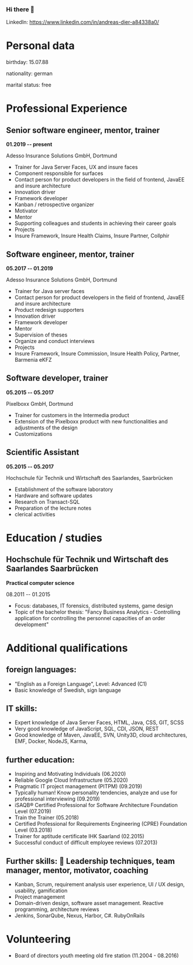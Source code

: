 ### Hi there 👋

<!--
**Prideth/Prideth** is a ✨ _special_ ✨ repository because its `README.md` (this file) appears on your GitHub profile.

Here are some ideas to get you started:

- 🔭 I’m currently working on ...
- 🌱 I’m currently learning ...
- 👯 I’m looking to collaborate on ...
- 🤔 I’m looking for help with ...
- 💬 Ask me about ...
- 📫 How to reach me: ...
- 😄 Pronouns: ...
- ⚡ Fun fact: ...
-->

LinkedIn: https://www.linkedin.com/in/andreas-dier-a84338a0/

# Personal data

birthday:  15.07.88

nationality:  german

marital status:  free

# Professional Experience

## Senior software engineer, mentor, trainer 
**01.2019 -- present**

Adesso Insurance Solutions GmbH, Dortmund
* Trainer for Java Server Faces, UX and insure faces
* Component responsible for surfaces
* Contact person for product developers in the field of frontend, JavaEE and insure architecture
* Innovation driver
* Framework developer
* Kanban / retrospective organizer
* Motivator
* Mentor
 * Supporting colleagues and students in achieving their career goals
* Projects
 * Insure Framework, Insure Health Claims, Insure Partner, Collphir

## Software engineer, mentor, trainer
**05.2017 -- 01.2019**

Adesso Insurance Solutions GmbH, Dortmund
* Trainer for Java server faces
* Contact person for product developers in the field of frontend, JavaEE and insure architecture
* Product redesign supporters
* Innovation driver
* Framework developer
* Mentor
 * Supervision of theses
 * Organize and conduct interviews
* Projects
 * Insure Framework, Insure Commission, Insure Health Policy, Partner, Barmenia eKFZ

## Software developer, trainer
**05.2015 -- 05.2017**

Pixelboxx GmbH, Dortmund
* Trainer for customers in the Intermedia product
* Extension of the Pixelboxx product with new functionalities and adjustments of the design
* Customizations


## Scientific Assistant
**05.2015 -- 05.2017** 

Hochschule für Technik und Wirtschaft des Saarlandes, Saarbrücken
* Establishment of the software laboratory
* Hardware and software updates
* Research on Transact-SQL
* Preparation of the lecture notes
* clerical activities


# Education / studies

## Hochschule für Technik und Wirtschaft des Saarlandes Saarbrücken
**Practical computer science**

08.2011 -- 01.2015

* Focus: databases, IT forensics, distributed systems, game design
* Topic of the bachelor thesis: "Fancy Business Analytics - Controlling application for controlling the personnel capacities of an order development"


# Additional qualifications

## foreign languages:
* "English as a Foreign Language", Level: Advanced (C1)
* Basic knowledge of Swedish, sign language

## IT skills:
* Expert knowledge of Java Server Faces, HTML, Java, CSS, GIT, SCSS
* Very good knowledge of JavaScript, SQL, CDI, JSON, REST
* Good knowledge of Maven, JavaEE, SVN, Unity3D, cloud architectures, EMF, Docker, NodeJS, Karma,

## further education:
* Inspiring and Motivating Individuals (06.2020)
* Reliable Google Cloud Infrastructure (05.2020)
* Pragmatic IT project management (PITPM) (09.2019)
* Typically human! Know personality tendencies, analyze and use for professional interviewing (09.2019)
* iSAQB® Certified Professional for Software Architecture Foundation Level (07.2019)
* Train the Trainer (05.2018)
* Certified Professional for Requirements Engineering (CPRE) Foundation Level (03.2018)
* Trainer for aptitude certificate IHK Saarland (02.2015)
* Successful conduct of difficult employee reviews (07.2013)

## Further skills:  Leadership techniques, team manager, mentor, motivator, coaching
* Kanban, Scrum, requirement analysis user experience, UI / UX design, usability, gamification
* Project management
* Domain-driven design, software asset management. Reactive programming, architecture reviews
* Jenkins, SonarQube, Nexus, Harbor, C#. RubyOnRails

# Volunteering
* Board of directors youth meeting old fire station (11.2004 - 08.2016)
